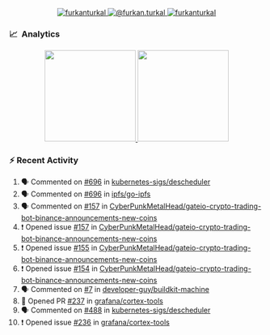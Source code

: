 <p align="center">
  <a href="https://linkedin.com/in/furkanturkal" target="blank">
    <img src="https://img.shields.io/badge/linkedin-%230077B5.svg?&style=for-the-badge&logo=linkedin&logoColor=white" alt="furkanturkal" />
  </a>
  <a href="https://medium.com/@furkan.turkal" target="blank">
    <img src="https://img.shields.io/badge/medium-%2312100E.svg?&style=for-the-badge&logo=medium&logoColor=white" alt="@furkan.turkal" />
  </a>
  <a href="https://twitter.com/furkanturkaI" target="blank">
    <img src="https://img.shields.io/badge/Twitter-1DA1F2?style=for-the-badge&logo=twitter&logoColor=white" alt="furkanturkaI" />
  </a>
</p>

### 📈 &nbsp;Analytics

<p align="center">
  <a href="https://coderstats.net/github/#Dentrax">
    <img height="180em" src="https://github-readme-stats-eight-theta.vercel.app/api?username=Dentrax&show_icons=true&theme=algolia&include_all_commits=true&count_private=true&line_height=26"/>
    <img height="180em" src="https://github-readme-stats-eight-theta.vercel.app/api/top-langs/?username=Dentrax&layout=compact&langs_count=8&theme=algolia&line_height=26"/>
  </a>
</p>

### :zap: Recent Activity

<!--START_SECTION:activity-->
1. 🗣 Commented on [#696](https://github.com/kubernetes-sigs/descheduler/issues/696) in [kubernetes-sigs/descheduler](https://github.com/kubernetes-sigs/descheduler)
2. 🗣 Commented on [#696](https://github.com/ipfs/go-ipfs/issues/696) in [ipfs/go-ipfs](https://github.com/ipfs/go-ipfs)
3. 🗣 Commented on [#157](https://github.com/CyberPunkMetalHead/gateio-crypto-trading-bot-binance-announcements-new-coins/issues/157) in [CyberPunkMetalHead/gateio-crypto-trading-bot-binance-announcements-new-coins](https://github.com/CyberPunkMetalHead/gateio-crypto-trading-bot-binance-announcements-new-coins)
4. ❗️ Opened issue [#157](https://github.com/CyberPunkMetalHead/gateio-crypto-trading-bot-binance-announcements-new-coins/issues/157) in [CyberPunkMetalHead/gateio-crypto-trading-bot-binance-announcements-new-coins](https://github.com/CyberPunkMetalHead/gateio-crypto-trading-bot-binance-announcements-new-coins)
5. ❗️ Opened issue [#155](https://github.com/CyberPunkMetalHead/gateio-crypto-trading-bot-binance-announcements-new-coins/issues/155) in [CyberPunkMetalHead/gateio-crypto-trading-bot-binance-announcements-new-coins](https://github.com/CyberPunkMetalHead/gateio-crypto-trading-bot-binance-announcements-new-coins)
6. ❗️ Opened issue [#154](https://github.com/CyberPunkMetalHead/gateio-crypto-trading-bot-binance-announcements-new-coins/issues/154) in [CyberPunkMetalHead/gateio-crypto-trading-bot-binance-announcements-new-coins](https://github.com/CyberPunkMetalHead/gateio-crypto-trading-bot-binance-announcements-new-coins)
7. 🗣 Commented on [#7](https://github.com/developer-guy/buildkit-machine/issues/7) in [developer-guy/buildkit-machine](https://github.com/developer-guy/buildkit-machine)
8. 💪 Opened PR [#237](https://github.com/grafana/cortex-tools/pull/237) in [grafana/cortex-tools](https://github.com/grafana/cortex-tools)
9. 🗣 Commented on [#488](https://github.com/kubernetes-sigs/descheduler/issues/488) in [kubernetes-sigs/descheduler](https://github.com/kubernetes-sigs/descheduler)
10. ❗️ Opened issue [#236](https://github.com/grafana/cortex-tools/issues/236) in [grafana/cortex-tools](https://github.com/grafana/cortex-tools)
<!--END_SECTION:activity-->
